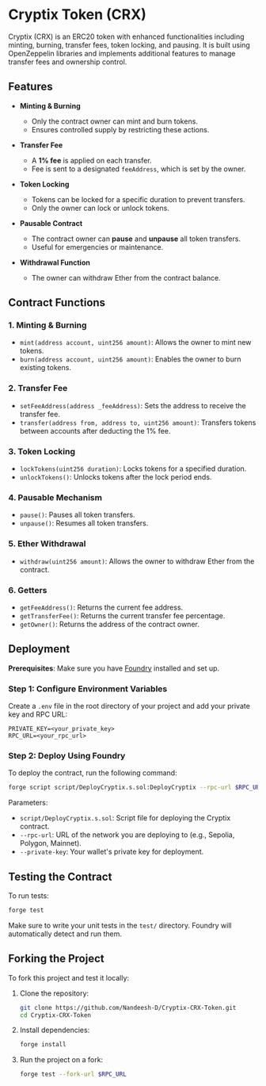 
# Cryptix Token (CRX)

Cryptix (CRX) is an ERC20 token with enhanced functionalities including minting, burning, transfer fees, token locking, and pausing. It is built using OpenZeppelin libraries and implements additional features to manage transfer fees and ownership control.

## Features

- **Minting & Burning**
  - Only the contract owner can mint and burn tokens.
  - Ensures controlled supply by restricting these actions.

- **Transfer Fee**
  - A **1% fee** is applied on each transfer.
  - Fee is sent to a designated `feeAddress`, which is set by the owner.

- **Token Locking**
  - Tokens can be locked for a specific duration to prevent transfers.
  - Only the owner can lock or unlock tokens.

- **Pausable Contract**
  - The contract owner can **pause** and **unpause** all token transfers.
  - Useful for emergencies or maintenance.

- **Withdrawal Function**
  - The owner can withdraw Ether from the contract balance.

## Contract Functions

### 1. Minting & Burning
- `mint(address account, uint256 amount)`: Allows the owner to mint new tokens.
- `burn(address account, uint256 amount)`: Enables the owner to burn existing tokens.

### 2. Transfer Fee
- `setFeeAddress(address _feeAddress)`: Sets the address to receive the transfer fee.
- `transfer(address from, address to, uint256 amount)`: Transfers tokens between accounts after deducting the 1% fee.

### 3. Token Locking
- `lockTokens(uint256 duration)`: Locks tokens for a specified duration.
- `unlockTokens()`: Unlocks tokens after the lock period ends.

### 4. Pausable Mechanism
- `pause()`: Pauses all token transfers.
- `unpause()`: Resumes all token transfers.

### 5. Ether Withdrawal
- `withdraw(uint256 amount)`: Allows the owner to withdraw Ether from the contract.

### 6. Getters
- `getFeeAddress()`: Returns the current fee address.
- `getTransferFee()`: Returns the current transfer fee percentage.
- `getOwner()`: Returns the address of the contract owner.

## Deployment

**Prerequisites**: Make sure you have [Foundry](https://book.getfoundry.sh/) installed and set up.

### Step 1: Configure Environment Variables

Create a `.env` file in the root directory of your project and add your private key and RPC URL:
```env
PRIVATE_KEY=<your_private_key>
RPC_URL=<your_rpc_url>
```

### Step 2: Deploy Using Foundry

To deploy the contract, run the following command:
```bash
forge script script/DeployCryptix.s.sol:DeployCryptix --rpc-url $RPC_URL --private-key $PRIVATE_KEY --broadcast
```

Parameters:
- `script/DeployCryptix.s.sol`: Script file for deploying the Cryptix contract.
- `--rpc-url`: URL of the network you are deploying to (e.g., Sepolia, Polygon, Mainnet).
- `--private-key`: Your wallet's private key for deployment.

## Testing the Contract

To run tests:
```bash
forge test
```

Make sure to write your unit tests in the `test/` directory. Foundry will automatically detect and run them.

## Forking the Project

To fork this project and test it locally:

1. Clone the repository:
   ```bash
   git clone https://github.com/Nandeesh-D/Cryptix-CRX-Token.git
   cd Cryptix-CRX-Token
   ```

2. Install dependencies:
   ```bash
   forge install
   ```

3. Run the project on a fork:
   ```bash
   forge test --fork-url $RPC_URL
   ```


